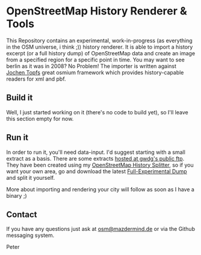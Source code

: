 # OpenStreetMap History Renderer & Tools
This Repository contains an experimental, work-in-progress (as everything in the OSM universe, i think ;)) history renderer. It is able to import a history excerpt (or a full history dump) of OpenStreetMap data and create an image from a specified region for a specific point in time. You may want to see berlin as it was in 2008? No Problem! The importer is written against [Jochen Topfs](https://github.com/joto) great osmium framework which provides history-capable readers for xml and pbf.

## Build it
Well, I just started working on it (there's no code to build yet), so I'll leave this section empty for now.

## Run it
In order to run it, you'll need data-input. I'd suggest starting with a small extract as a basis. There are some extracts [hosted at gwdg's public ftp](http://ftp5.gwdg.de/pub/misc/openstreetmap/osm-full-history-extracts/110418/hardcut-bbox-pbf/). They have been created using my [OpenStreetMap History Splitter](https://raw.github.com/MaZderMind/osm-history-splitter/), so if you want your own area, go and download the latest [Full-Experimental Dump](http://planet.osm.org/full-experimental/) and split it yourself.

More about importing and rendering your city will follow as soon as I have a binary ;)

## Contact
If you have any questions just ask at osm@mazdermind.de or via the Github messaging system.

Peter

